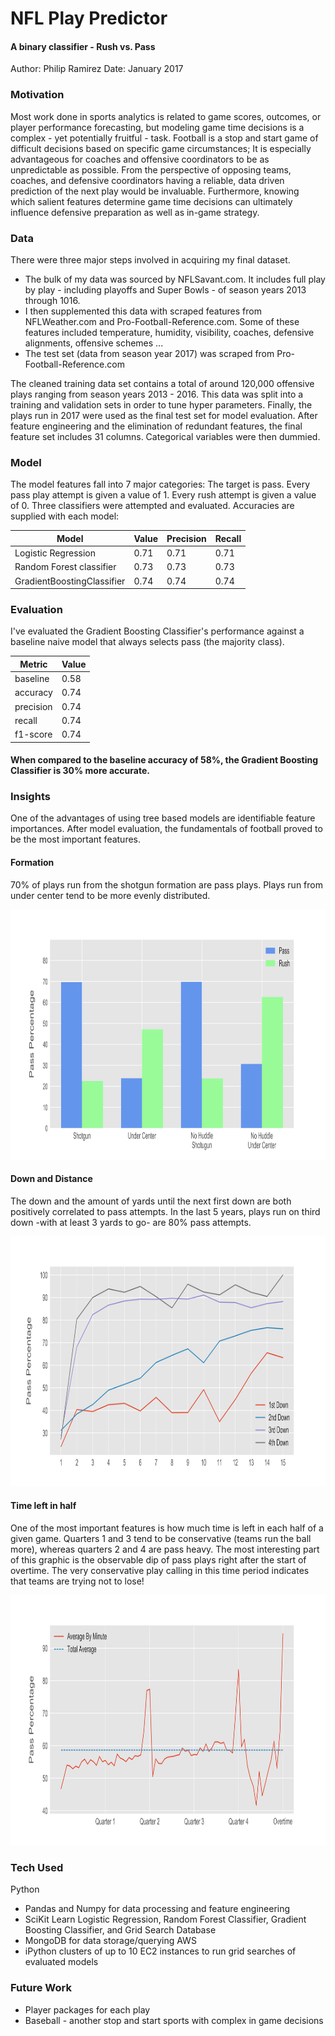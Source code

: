 # NFL Play Predictor
#### A binary classifier - Rush vs. Pass

Author: Philip Ramirez	Date: January 2017

### Motivation
Most work done in sports analytics is related to game scores, outcomes, or player performance forecasting, but modeling game time decisions is a complex - yet potentially fruitful - task. Football is a stop and start game of difficult decisions based on specific game circumstances; It is especially advantageous for coaches and offensive coordinators to be as unpredictable as possible. From the perspective of opposing teams, coaches, and defensive coordinators having a reliable, data driven prediction of the next play would be invaluable. Furthermore, knowing which salient features determine game time decisions can ultimately influence defensive preparation as well as in-game strategy.

### Data
There were three major steps involved in acquiring my final dataset.
* The bulk of my data was sourced by NFLSavant.com. It includes full play by play - including playoffs and Super Bowls - of season years 2013 through 1016.
* I then supplemented this data with scraped features from NFLWeather.com and Pro-Football-Reference.com. Some of these features included temperature, humidity, visibility, coaches, defensive alignments, offensive schemes ...
* The test set (data from season year 2017) was scraped from Pro-Football-Reference.com

The cleaned training data set contains a total of around 120,000 offensive plays ranging from season years 2013 - 2016. This data was split into a training and validation sets in order to tune hyper parameters. Finally, the plays run in 2017 were used as the final test set for model evaluation. After feature engineering and the elimination of redundant features, the final feature set includes 31 columns. Categorical variables were then dummied.

### Model
The model features fall into 7 major categories:
The target is pass. Every pass play attempt is given a value of 1. Every rush attempt is given a value of 0.
Three classifiers were attempted and evaluated. Accuracies are supplied with each model:
  
| Model 			 |	Value|	Precision | Recall |
|----------------------------|------|------|------|
| Logistic Regression        | 0.71 | 0.71 | 0.71 |
| Random Forest classifier   | 0.73 | 0.73 | 0.73 |
| GradientBoostingClassifier | 0.74 | 0.74 | 0.74 |
		
### Evaluation
I've evaluated the Gradient Boosting Classifier's performance against a baseline naive model that always selects pass (the majority class).

| Metric 			 |	Value|
|-----------------|------|
| baseline        | 0.58 |
| accuracy        | 0.74 |
| precision       | 0.74 |
| recall          | 0.74 |
| f1-score        | 0.74 |

#### When compared to the baseline accuracy of 58%, the Gradient Boosting Classifier is 30% more accurate.

### Insights
One of the advantages of using tree based models are identifiable feature importances. After model evaluation, the fundamentals of football proved to be the most important features.

#### Formation
70% of plays run from the shotgun formation are pass plays. Plays run from under center tend to be more evenly distributed.
<p align="center"><img src="https://github.com/philiprami/NFL_play_predictor/blob/master/img/formation.png" height="400"></p>

#### Down and Distance
The down and the amount of yards until the next first down are both positively correlated to pass attempts. In the last 5 years, plays run on third down -with at least 3 yards to go- are 80% pass attempts.
<p align="center"><img src="https://github.com/philiprami/NFL_play_predictor/blob/master/img/downanddistance.png" height="400"></p>

#### Time left in half
One of the most important features is how much time is left in each half of a given game. Quarters 1 and 3 tend to be conservative (teams run the ball more), whereas quarters 2 and 4 are pass heavy. The most interesting part of this graphic is the observable dip of pass plays right after the start of overtime. The very conservative play calling in this time period indicates that teams are trying not to lose!
<p align="center"><img src="https://github.com/philiprami/NFL_play_predictor/blob/master/img/time_series.png" height="400"></p>

### Tech Used
Python
* Pandas and Numpy for data processing and feature engineering
* SciKit Learn Logistic Regression, Random Forest Classifier, Gradient Boosting Classifier, and Grid Search
Database
* MongoDB for data storage/querying
AWS
* iPython clusters of up to 10 EC2 instances to run grid searches of evaluated models

### Future Work
* Player packages for each play
* Baseball - another stop and start sports with complex in game decisions
